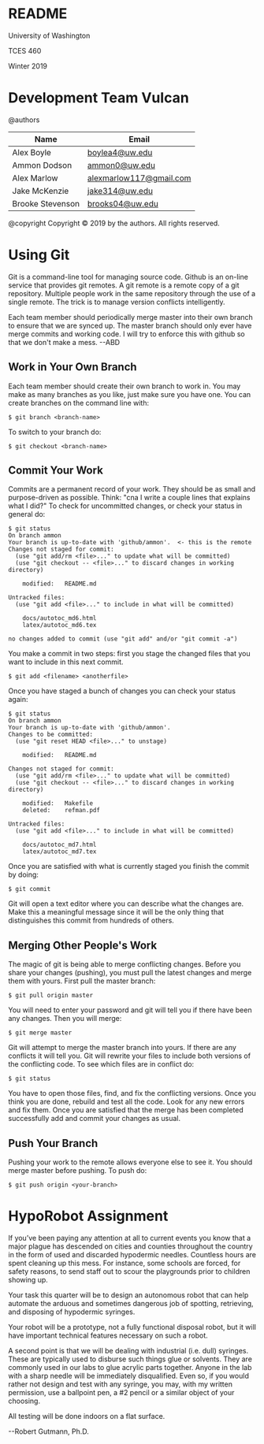 # README

University of Washington

TCES 460

Winter 2019


# Development Team Vulcan
@authors

Name             | Email
---------------- | -----------------------
Alex Boyle       | boylea4@uw.edu
Ammon Dodson     | ammon0@uw.edu
Alex Marlow      | alexmarlow117@gmail.com
Jake McKenzie    | jake314@uw.edu
Brooke Stevenson | brooks04@uw.edu

@copyright Copyright &copy; 2019 by the authors. All rights reserved.

# Using Git
Git is a command-line tool for managing source code. Github is an on-line service that provides git remotes. A git remote is a remote copy of a git repository. Multiple people work in the same repository through the use of a single remote. The trick is to manage version conflicts intelligently.

Each team member should periodically merge master into their own branch to ensure that we are synced up. The master branch should only ever have merge commits and working code. I will try to enforce this with github so that we don't make a mess.
--ABD

## Work in Your Own Branch
Each team member should create their own branch to work in. You may make as many branches as you like, just make sure you have one. You can create branches on the command line with:
```
$ git branch <branch-name>
```
To switch to your branch do:
```
$ git checkout <branch-name>
```

## Commit Your Work
Commits are a permanent record of your work. They should be as small and purpose-driven as possible. Think: "cna I write a couple lines that explains what I did?" To check for uncommitted changes, or check your status in general do:
```
$ git status
On branch ammon
Your branch is up-to-date with 'github/ammon'.	<- this is the remote
Changes not staged for commit:
  (use "git add/rm <file>..." to update what will be committed)
  (use "git checkout -- <file>..." to discard changes in working directory)

	modified:   README.md

Untracked files:
  (use "git add <file>..." to include in what will be committed)

	docs/autotoc_md6.html
	latex/autotoc_md6.tex

no changes added to commit (use "git add" and/or "git commit -a")

```
You make a commit in two steps: first you stage the changed files that you want to include in this next commit.
```
$ git add <filename> <anotherfile>
```
Once you have staged a bunch of changes you can check your status again:
```
$ git status
On branch ammon
Your branch is up-to-date with 'github/ammon'.
Changes to be committed:
  (use "git reset HEAD <file>..." to unstage)

	modified:   README.md

Changes not staged for commit:
  (use "git add/rm <file>..." to update what will be committed)
  (use "git checkout -- <file>..." to discard changes in working directory)

	modified:   Makefile
	deleted:    refman.pdf

Untracked files:
  (use "git add <file>..." to include in what will be committed)

	docs/autotoc_md7.html
	latex/autotoc_md7.tex
```
Once you are satisfied with what is currently staged you finish the commit by doing:
```
$ git commit
```
Git will open a text editor where you can describe what the changes are. Make this a meaningful message since it will be the only thing that distinguishes this commit from hundreds of others.

## Merging Other People's Work
The magic of git is being able to merge conflicting changes. Before you share your changes (pushing), you must pull the latest changes and merge them with yours. First pull the master branch:
```
$ git pull origin master
```
You will need to enter your password and git will tell you if there have been any changes. Then you will merge:
```
$ git merge master
```
Git will attempt to merge the master branch into yours. If there are any conflicts it will tell you. Git will rewrite your files to include both versions of the conflicting code. To see which files are in conflict do:
```
$ git status
```
You have to open those files, find, and fix the conflicting versions. Once you think you are done, rebuild and test all the code. Look for any new errors and fix them. Once you are satisfied that the merge has been completed successfully add and commit your changes as usual.

## Push Your Branch
Pushing your work to the remote allows everyone else to see it. You should merge master before pushing. To push do:
```
$ git push origin <your-branch>
```

# HypoRobot Assignment
If you’ve been paying any attention at all to current events you know that a major plague has descended on cities and counties throughout the country in the form of used and discarded hypodermic needles. Countless hours are spent cleaning up this mess. For instance, some schools are forced, for safety reasons, to send staff out to scour the playgrounds prior to children showing up.

Your task this quarter will be to design an autonomous robot that can help automate the arduous and sometimes dangerous job of spotting, retrieving, and disposing of hypodermic syringes.

Your robot will be a prototype, not a fully functional disposal robot, but it will have important technical features necessary on such a robot.

A second point is that we will be dealing with industrial (i.e. dull) syringes. These are typically used to disburse such things glue or solvents. They are commonly used in our labs to glue acrylic parts together. Anyone in the lab with a sharp needle will be immediately disqualified. Even so, if you would rather not design and test with any syringe, you may, with my written permission, use a ballpoint pen, a #2 pencil or a similar object of your choosing.

All testing will be done indoors on a flat surface.

--Robert Gutmann, Ph.D.
